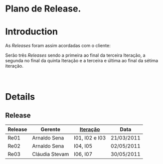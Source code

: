# Plano de Release.

# Introduction #


As _Releases_ foram assim acordadas com o cliente:<br>

Serão três <i>Releases</i> sendo a primeira ao final da terceira Iteração, a segunda no final da quinta Iteração e a terceira e última ao final da sétima iteração.<br>
<br>
<br>
<h1>Details</h1>


<h2>Release</h2>


<table><thead><th>Release </th><th>Gerente </th><th> <a href='Iteration.md'>Iteração</a> </th><th>Data </th></thead><tbody>
<tr><td>Re01    </td><td>Arnaldo Sena</td><td>I01, I02 e I03                       </td><td> 21/03/2011</td></tr>
<tr><td>Re02    </td><td>Arnaldo Sena</td><td>I04, I05                             </td><td>02/05/2011</td></tr>
<tr><td>Re03    </td><td>Cláudia Stevam</td><td>I06, I07                             </td><td> 30/05/2011</td></tr>